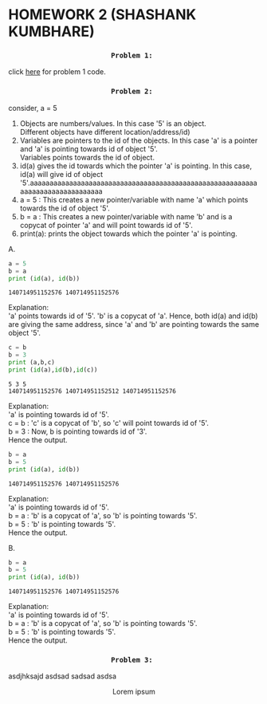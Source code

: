 # HOMEWORK 2 (SHASHANK KUMBHARE) #  

### <p align="center">```Problem 1: ```</p>  
	
click [here](./problem1.py) for problem 1 code.  
	
### <p align="center">```Problem 2: ```</p>  


consider, a = 5  
1.	Objects are numbers/values. In this case '5' is an object.  
	Different objects have different location/address/id)
2.	Variables are pointers to the id of the objects. In this case 'a' is a pointer and 'a' is pointing towards id of object '5'.  
	Variables points towards the id of object.  
3.	id(a) gives the id towards which the pointer 'a' is pointing. In this case, id(a) will give id of object '5'.aaaaaaaaaaaaaaaaaaaaaaaaaaaaaaaaaaaaaaaaaaaaaaaaaaaaaaaaaaaaaaaaaaaaaaaaaaaaaaa    
4.	a = 5 : This creates a new pointer/variable with name 'a' which points towards the id of object '5'.  
5. 	b = a : This creates a new pointer/variable with name 'b' and is a copycat of pointer 'a' and will point towards id of '5'.  
6. 	print(a): prints the object towards which the pointer 'a' is pointing.  
	
A.  
```python
a = 5  
b = a  
print (id(a), id(b))
```
```  
140714951152576 140714951152576   
```		
Explanation:  
'a' points towards id of '5'. 'b' is a copycat of 'a'. Hence, both id(a) and id(b) are giving the same address, since 'a' and 'b' are pointing towards the same object '5'.  	  
   
```python		  
c = b  
b = 3  
print (a,b,c)  
print (id(a),id(b),id(c))  
```	
```			   
5 3 5  
140714951152576 140714951152512 140714951152576  
```	
Explanation:  
'a' is pointing towards id of '5'.  
c = b : 'c' is a copycat of 'b', so 'c' will point towards id of '5'.   
b = 3 : Now, b is pointing towards id of '3'.  
Hence the output.  
  
```python		  
b = a  
b = 5  
print (id(a), id(b))  
```
```				  
140714951152576 140714951152576  
```		  
Explanation:  
'a' is pointing towards id of '5'.  
b = a : 'b' is a copycat of 'a', so 'b' is pointing towards '5'.  
b = 5 : 'b' is pointing towards '5'.  
Hence the output.  
  
B.    
```python		  
b = a  
b = 5  
print (id(a), id(b))  
```
```				
140714951152576 140714951152576  
```  
Explanation:  
'a' is pointing towards id of '5'.  
b = a : 'b' is a copycat of 'a', so 'b' is pointing towards '5'.  
b = 5 : 'b' is pointing towards '5'.  
Hence the output.  

### <p align="center">```Problem 3: ```</p>  
asdjhksajd
asdsad
sadsad
asdsa

<p align="center">Lorem ipsum</p>





